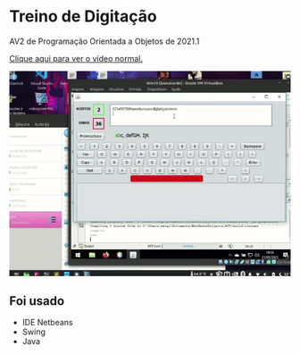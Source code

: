 # Treino de Digitação

AV2 de Programação Orientada a Objetos de 2021.1

[Clique aqui para ver o vídeo normal.](https://youtu.be/pYBU4i0_I3I)

![](./usando.gif)

## Foi usado

- IDE Netbeans
- Swing
- Java
